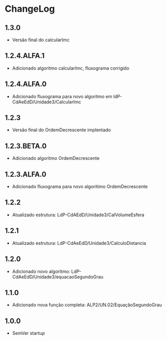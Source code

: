# ChangeLog

## 1.3.0

* Versão final do calcularImc

## 1.2.4.ALFA.1

* Adicionado algoritmo calcularImc, fluxograma corrigido

## 1.2.4.ALFA.0

* Adicionado fluxograma para novo algoritmo em ldP-CdAeEdD/Unidade3/CalcularImc

## 1.2.3

* Versão final do OrdemDecrescente implentado

## 1.2.3.BETA.0

* Adicionado algoritmo OrdemDecrescente

## 1.2.3.ALFA.0

* Adicionado fluxograma para novo algoritimo OrdemDecrescente

## 1.2.2

* Atualizado estrutura: LdP-CdAEdD/Unidade3/CalVolumeEsfera

## 1.2.1

* Atualizado estrutura: LdP-CdAeEdD/Unidade3/CalculoDistancia

## 1.2.0

* Adicionado novo algoritmo: LdP-CdAeEdD/Unidade3/equacaoSegundoGrau

## 1.1.0

* Adicionado nova função completa: ALP2/UN.02/EquaçãoSegundoGrau

## 1.0.0

* SemVer startup
